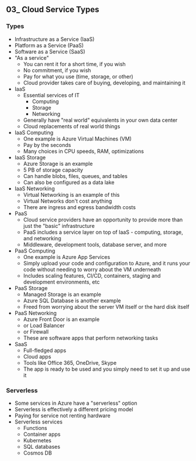 ## 03_ Cloud Service Types

### Types
- Infrastructure as a Service (IaaS)
- Platform as a Service (PaaS)
- Software as a Service (SaaS)
- "As a service"
  - You can rent it for a short time, if you wish
  - No commitment, if you wish
  - Pay for what you use (time, storage, or other)
  - Cloud provider takes care of buying, developing, and maintaining it
- IaaS
  - Essential services of IT
    - Computing
    - Storage
    - Networking
  - Generally have "real world" equivalents in your own data center
  - Cloud replacements of real world things
- IaaS Computing
  - One example is Azure Virtual Machines (VM)
  - Pay by the seconds
  - Many choices in CPU speeds, RAM, optimizations
- IaaS Storage
  - Azure Storage is an example
  - 5 PB of storage capacity
  - Can handle blobs, files, queues, and tables
  - Can also be configured as a data lake
- IaaS Networking
  - Virtual Networking is an example of this
  - Virtual Networks don't cost anything
  - There are ingress and egress bandwidth costs
- PaaS
  - Cloud service providers have an opportunity to provide more than just the "basic" infrastructure
  - PaaS includes a service layer on top of IaaS - computing, storage, and networking
  - Middleware, development tools, database server, and more
- PaaS Computing
  - One example is Azure App Services
  - Simply upload your code and configuration to Azure, and it runs your code without needing to worry about the VM underneath
  - Includes scaling features, CI/CD, containers, staging and development environments, etc
- PaaS Storage
  - Managed Storage is an example 
  - Azure SQL Database is another example
  - Freed from worrying about the server VM itself or the hard disk itself
- PaaS Networking
  - Azure Front Door is an example
  - or Load Balancer
  - or Firewall
  - These are software apps that perform networking tasks
- SaaS
  - Full-fledged apps
  - Cloud apps
  - Tools like Office 365, OneDrive, Skype
  - The app is ready to be used and you simply need to set it up and use it

### Serverless
- Some services in Azure have a "serverless" option
- Serverless is effectively a different pricing model
- Paying for service not renting hardware
- Serverless services
  - Functions
  - Container apps
  - Kubernetes
  - SQL databases
  - Cosmos DB